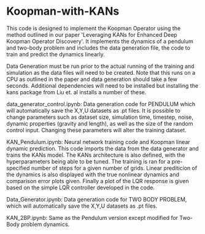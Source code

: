 # Koopman-with-KANs

This code is designed to implement the Koopman Operator using the method outlined in our paper 'Leveraging KANs for Enhanced Deep Koopman Operator Discovery'. It implements the dynamics of a pendulum and two-body problem and includes the data generation file, the code to train and predict the dynamics linearly.

Data Generation must be run prior to the actual running of the training and simulation as the data files will need to be created. Note that this runs on a CPU as outlined in the paper and data generation should take a few seconds. Additional dependencies will need to be installed but installing the kans package from Liu et. al installs a number of these.

data_generator_control.ipynb: Data generation code for PENDULUM which will automatically save the X,Y,U datasets as .pt files. It is possible to change parameters such as dataset size, simulation time, timestep, noise, dynamic properties (gravity and length), as well as the size of the random control input. Changing these parameters will alter the training dataset.

KAN_Pendulum.ipynb: Neural network training code and Koopman linear dynamic prediction. This code imports the data from the data generator and trains the KANs model. The KANs architecture is also defined, with the hyperparameters being able to be tuned. The training is ran for a pre-specified number of steps for a given number of grids. Linear prediticion of the dynamics is also displayed with the true nonlinear dynamics and comparison error plots given. Finally a plot of the LQR response is given based on the simple LQR controller developed in the code.

Data_Generator.ipynb: Data generation code for TWO BODY PROBLEM, which will automatically save the X,Y,U datasets as .pt files.

KAN_2BP.ipynb: Same as the Pendulum version except modified for Two-Body problem dynamics.
